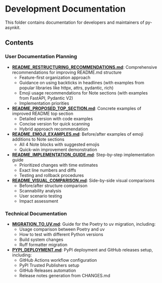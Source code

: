 # Development Documentation

This folder contains documentation for developers and maintainers of py-asynkit.

## Contents

### User Documentation Planning
- **[README_RESTRUCTURING_RECOMMENDATIONS.md](README_RESTRUCTURING_RECOMMENDATIONS.md)**: Comprehensive recommendations for improving README.md structure
  - Feature-first organization approach
  - Guidance on using backticks in headlines (with examples from popular libraries like httpx, attrs, pydantic, rich)
  - Emoji usage recommendations for Note sections (with examples from FastAPI, Pydantic V2)
  - Implementation priorities
- **[README_PROPOSED_TOP_SECTION.md](README_PROPOSED_TOP_SECTION.md)**: Concrete examples of improved README top section
  - Detailed version with code examples
  - Concise version for quick scanning
  - Hybrid approach recommendation
- **[README_EMOJI_EXAMPLES.md](README_EMOJI_EXAMPLES.md)**: Before/after examples of emoji additions to Note sections
  - All 4 Note blocks with suggested emojis
  - Quick-win improvement demonstration
- **[README_IMPLEMENTATION_GUIDE.md](README_IMPLEMENTATION_GUIDE.md)**: Step-by-step implementation guide
  - Prioritized changes with time estimates
  - Exact line numbers and diffs
  - Testing and rollback procedures
- **[README_VISUAL_COMPARISON.md](README_VISUAL_COMPARISON.md)**: Side-by-side visual comparisons
  - Before/after structure comparison
  - Scannability analysis
  - User scenario testing
  - Impact assessment

### Technical Documentation
- **[MIGRATION_TO_UV.md](MIGRATION_TO_UV.md)**: Guide for the Poetry to uv migration, including:
  - Usage comparison between Poetry and uv
  - How to test with different Python versions
  - Build system changes
  - Ruff formatter migration
- **[PYPI_DEPLOYMENT.md](PYPI_DEPLOYMENT.md)**: PyPI deployment and GitHub releases setup, including:
  - GitHub Actions workflow configuration
  - PyPI Trusted Publishers setup
  - GitHub Releases automation
  - Release notes generation from CHANGES.md
